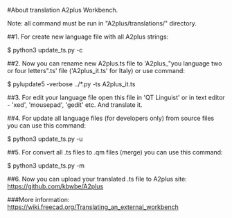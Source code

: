 #About translation A2plus Workbench.

Note: all command must be run in "A2plus/translations/" directory.

##1. For create new language file with all A2plus strings:

$ python3 update_ts.py -c

##2. Now you can rename new A2plus.ts file to 'A2plus_"you language two or four letters".ts' file ('A2plus_it.ts' for Italy) or use command:

$ pylupdate5 -verbose ../*.py -ts A2plus_it.ts

##3. For edit your language file open this file in 'QT Linguist' or in text editor - 'xed', 'mousepad', 'gedit' etc.
And translate it.


##4. For update all language files (for developers only) from source files you can use this command:

$ python3 update_ts.py -u


##5. For convert all .ts files to .qm files (merge) you can use this command:

$ python3 update_ts.py -m


##6. Now you can upload your translated .ts file to A2plus site:
https://github.com/kbwbe/A2plus

###More information:
https://wiki.freecad.org/Translating_an_external_workbench
